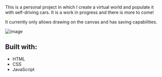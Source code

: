 This is a personal project in which I create a virtual world and populate it with self-driving cars.
It is a work in progress and there is more to come!

It currently only allows drawing on the canvas and has saving capabilities.

![image](https://github.com/RLMP44/VirtualWorld/assets/109778611/e261b04a-93c2-47af-a0a4-e73ad4066a0a)


## Built with:
- HTML
- CSS
- JavaScript

